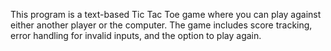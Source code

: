This program is a text-based Tic Tac Toe game where you can play against either another player or the computer.
The game includes score tracking, error handling for invalid inputs, and the option to play again.
